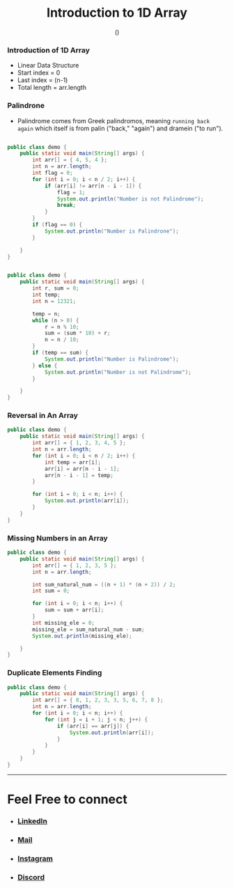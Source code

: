<h1 align="center"> Introduction to 1D Array   </h1>
<p align="center" > () </p>

### Introduction of 1D Array
+ Linear Data Structure
+ Start index = 0
+ Last index = (n-1)
+ Total length = arr.length

### Palindrone
+ Palindrome comes from Greek palindromos, meaning `running back again` which itself is from palin ("back," "again") and dramein ("to run").

```java

public class demo {
    public static void main(String[] args) {
        int arr[] = { 4, 5, 4 };
        int n = arr.length;
        int flag = 0;
        for (int i = 0; i < n / 2; i++) {
            if (arr[i] != arr[n - i - 1]) {
                flag = 1;
                System.out.println("Number is not Palindrome");
                break;
            }
        }
        if (flag == 0) {
            System.out.println("Number is Palindrone");
        }

    }
}

```
```java

public class demo {
    public static void main(String[] args) {
        int r, sum = 0;
        int temp;
        int n = 12321;

        temp = n;
        while (n > 0) {
            r = n % 10;
            sum = (sum * 10) + r;
            n = n / 10;
        }
        if (temp == sum) {
            System.out.println("Number is Palindrome");
        } else {
            System.out.println("Number is not Palindrome");
        }

    }
}


```

### Reversal in An Array

```java
public class demo {
    public static void main(String[] args) {
        int arr[] = { 1, 2, 3, 4, 5 };
        int n = arr.length;
        for (int i = 0; i < n / 2; i++) {
            int temp = arr[i];
            arr[i] = arr[n - i - 1];
            arr[n - i - 1] = temp;
        }

        for (int i = 0; i < n; i++) {
            System.out.println(arr[i]);
        }
    }
}
```

### Missing Numbers in an Array

```java
public class demo {
    public static void main(String[] args) {
        int arr[] = { 1, 2, 3, 5 };
        int n = arr.length;

        int sum_natural_num = ((n + 1) * (n + 2)) / 2;
        int sum = 0;

        for (int i = 0; i < n; i++) {
            sum = sum + arr[i];
        }
        int missing_ele = 0;
        missing_ele = sum_natural_num - sum;
        System.out.println(missing_ele);

    }
}

```

### Duplicate Elements Finding
```java
public class demo {
    public static void main(String[] args) {
        int arr[] = { 8, 1, 2, 3, 3, 5, 6, 7, 8 };
        int n = arr.length;
        for (int i = 0; i < n; i++) {
            for (int j = i + 1; j < n; j++) {
                if (arr[i] == arr[j]) {
                    System.out.println(arr[i]);
                }
            }
        }
    }
}

```



***

# Feel Free to connect
+ ### [LinkedIn](https://www.linkedin.com/in/saurabhbahadur)
+ ### [Mail](mailto:singhsaurabhbahadur@gmail.com)
+ ### [Instagram](https://www.instagram.com/saurabhbahadur_)
+ ### [Discord](https://discord.gg/aQR27Bg7de)


